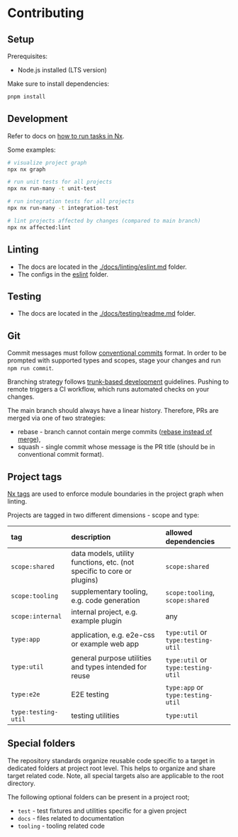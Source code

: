 # Contributing

## Setup

Prerequisites:

- Node.js installed (LTS version)

Make sure to install dependencies:

```sh
pnpm install
```

## Development

Refer to docs on [how to run tasks in Nx](https://nx.dev/core-features/run-tasks).

Some examples:

```sh
# visualize project graph
npx nx graph

# run unit tests for all projects
npx nx run-many -t unit-test

# run integration tests for all projects
npx nx run-many -t integration-test

# lint projects affected by changes (compared to main branch)
npx nx affected:lint
```

## Linting

- The docs are located in the [./docs/linting/eslint.md](./docs/linting/eslint.md) folder.
- The configs in the [eslint](./eslint/README.md) folder.

## Testing

- The docs are located in the [./docs/testing/readme.md](./docs/testing/readme.md) folder.

## Git

Commit messages must follow [conventional commits](https://conventionalcommits.org/) format.
In order to be prompted with supported types and scopes, stage your changes and run `npm run commit`.

Branching strategy follows [trunk-based development](https://www.atlassian.com/continuous-delivery/continuous-integration/trunk-based-development) guidelines.
Pushing to remote triggers a CI workflow, which runs automated checks on your changes.

The main branch should always have a linear history.
Therefore, PRs are merged via one of two strategies:

- rebase - branch cannot contain merge commits ([rebase instead of merge](https://www.atlassian.com/git/tutorials/merging-vs-rebasing)),
- squash - single commit whose message is the PR title (should be in conventional commit format).

## Project tags

[Nx tags](https://nx.dev/core-features/enforce-module-boundaries) are used to enforce module boundaries in the project graph when linting.

Projects are tagged in two different dimensions - scope and type:

| tag                 | description                                                            | allowed dependencies               |
| :------------------ | :--------------------------------------------------------------------- | :--------------------------------- |
| `scope:shared`      | data models, utility functions, etc. (not specific to core or plugins) | `scope:shared`                     |
| `scope:tooling`     | supplementary tooling, e.g. code generation                            | `scope:tooling`, `scope:shared`    |
| `scope:internal`    | internal project, e.g. example plugin                                  | any                                |
| `type:app`          | application, e.g. e2e-css or example web app                           | `type:util` or `type:testing-util` |
| `type:util`         | general purpose utilities and types intended for reuse                 | `type:util` or `type:testing-util` |
| `type:e2e`          | E2E testing                                                            | `type:app` or `type:testing-util`  |
| `type:testing-util` | testing utilities                                                      | `type:util`                        |

## Special folders

The repository standards organize reusable code specific to a target in dedicated folders at project root level.
This helps to organize and share target related code. Note, all special targets also are applicable to the root directory.

The following optional folders can be present in a project root;

- `test` - test fixtures and utilities specific for a given project
- `docs` - files related to documentation
- `tooling` - tooling related code
